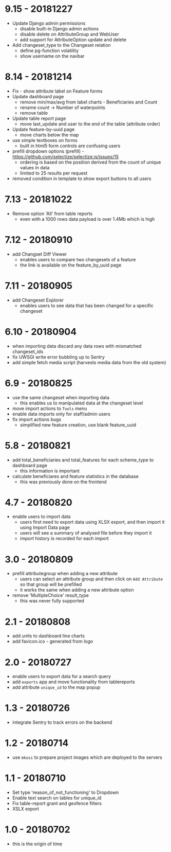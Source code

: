 # 9.15 - 20181227

* Update Django admin permissions
  - disable built-in Django admin actions
  - disable delete on AttributeGroup and WebUser
  - add support for AttributeOption update and delete
* Add changeset_type to the Changeset relation
  - define pg-function volatility
  - show username on the navbar


# 8.14 - 20181214

* Fix - show attribute label on Feature forms
* Update dashboard page
  - remove min/max/avg from label charts - Beneficiaries and Count
  - rename count -> Number of waterpoints
  - remove table
* Update table report page
  - move last_update and user to the end of the table (attribute order)
* Update feature-by-uuid page
  - move charts below the map
* use simple textboxes on forms
  - built in html5 form controls are confusing users
* prefill dropdown options (prefill) - https://github.com/selectize/selectize.js/issues/15
  - ordering is based on the position derived from the count of unique values in data
  - limited to 25 results per request
* removed condition in template to show export buttons to all users

# 7.13 - 20181022

* Remove option 'All' from table reports
  - even with a 1000 rows data payload is over 1.4Mb which is high
  

# 7.12 - 20180910

* add Changset Diff Viewer
  * enables users to compare two changesets of a feature
  * the link is available on the feature_by_uuid page

# 7.11 - 20180905

* add Changeset Explorer
  - enables users to see data that has been changed for a specific changeset

# 6.10 - 20180904

* when importing data discard any data rows with mismatched changeset_ids
* fix UWSGI write error bubbling up to Sentry
* add simple fetch media script (harvests media data from the old system)

# 6.9 - 20180825

* use the same changeset when importing data
  - this enables us to manipulated data at the changeset level
* move import actions to `Tools` menu
* enable data imports only for staff/admin users
* fix import actions bugs
  - simplified new feature creation, use blank feature_uuid

# 5.8 - 20180821

* add total_beneficiaries and total_features for each scheme_type to dashboard page
  - this information is important
* calculate beneficiares and feature statistics in the database
  - this was previously done on the frontend

# 4.7 - 20180820

* enable users to import data
  - users first need to export data using XLSX export, and then import it using Import Data page
  - users will see a summary of analysed file before they import it
  - import history is recorded for each import

# 3.0 - 20180809 

* prefill attributegroup when adding a new attribute
  - users can select an attribute group and then click on `Add Attribute` so that group will be prefilled
  - it works the same when adding a new attribute option
* remove 'MultipleChoice' result_type
  - this was never fully supported

# 2.1 - 20180808

* add units to dashboard line charts
* add favicon.ico - generated from logo

# 2.0 - 20180727

* enable users to export data for a search query
* add `exports` app and move functionality from tablereports
* add attribute `unique_id` to the map popup

# 1.3 - 20180726

* integrate Sentry to track errors on the backend

# 1.2 - 20180714

* use `mkosi` to prepare project images which are deployed to the servers

# 1.1 - 20180710

* Set type 'reason_of_not_functioning' to Dropdown
* Enable text search on tables for unique_id
* Fix table-report grant and geofence filters
* XSLX export

# 1.0 - 20180702

* this is the origin of time
